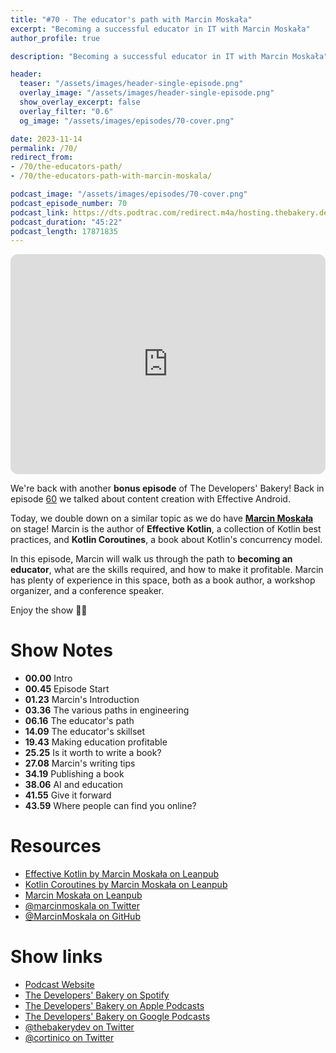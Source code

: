 ```yaml
---
title: "#70 - The educator's path with Marcin Moskała"
excerpt: "Becoming a successful educator in IT with Marcin Moskała"
author_profile: true

description: "Becoming a successful educator in IT with Marcin Moskała"

header:
  teaser: "/assets/images/header-single-episode.png"
  overlay_image: "/assets/images/header-single-episode.png"
  show_overlay_excerpt: false
  overlay_filter: "0.6"
  og_image: "/assets/images/episodes/70-cover.png"

date: 2023-11-14
permalink: /70/
redirect_from:
- /70/the-educators-path/
- /70/the-educators-path-with-marcin-moskala/

podcast_image: "/assets/images/episodes/70-cover.png"
podcast_episode_number: 70
podcast_link: https://dts.podtrac.com/redirect.m4a/hosting.thebakery.dev/70-thedevelopersbakery-the-educators-path.m4a
podcast_duration: "45:22"
podcast_length: 17871835
---
```


<iframe style="border-radius:12px" src="https://open.spotify.com/embed/episode/538EtMYcxQYU7mciUIzq8o?utm_source=generator" width="100%" height="352" frameBorder="0" allowfullscreen="" allow="autoplay; clipboard-write; encrypted-media; fullscreen; picture-in-picture" loading="lazy"></iframe>

We're back with another **bonus episode** of The Developers' Bakery! 
Back in episode [60](/60) we talked about content creation with Effective Android.

Today, we double down on a similar topic as we do have [**Marcin Moskała**](https://leanpub.com/u/mmoskala) on stage! Marcin is the author of **Effective Kotlin**, a collection of Kotlin best practices, and **Kotlin Coroutines**, a book about Kotlin's concurrency model.

In this episode, Marcin will walk us through the path to **becoming an educator**, what are the skills required, and how to make it profitable. Marcin has plenty of experience in this space, both as a book author, a workshop organizer, and a conference speaker.

Enjoy the show 👨‍🍳

# Show Notes

- **00.00** Intro
- **00.45** Episode Start
- **01.23** Marcin's Introduction
- **03.36** The various paths in engineering
- **06.16** The educator's path
- **14.09** The educator's skillset
- **19.43** Making education profitable
- **25.25** Is it worth to write a book?
- **27.08** Marcin's writing tips
- **34.19** Publishing a book
- **38.06** AI and education
- **41.55** Give it forward
- **43.59** Where people can find you online?

# Resources

* <i class="fas fa-book"></i> [Effective Kotlin by Marcin Moskała on Leanpub](https://leanpub.com/effectivekotlin)
* <i class="fas fa-book"></i> [Kotlin Coroutines by Marcin Moskała on Leanpub](https://leanpub.com/coroutines)
* <i class="fas fa-link"></i> [Marcin Moskała on Leanpub](https://leanpub.com/u/mmoskala)
* <i class="fab fa-twitter"></i> [@marcinmoskala on Twitter](https://twitter.com/marcinmoskala)
* <i class="fab fa-github"></i> [@MarcinMoskala on GitHub](https://github.com/MarcinMoskala)

# Show links

* <i class="fas fa-link"></i> [Podcast Website](https://thebakery.dev)
* <i class="fab fa-spotify"></i> [The Developers' Bakery on Spotify](https://open.spotify.com/show/4jV6Yoz7D38sZJlYMzJm3k?si=AL3ske_0R_CKlEScMhYhug)
* <i class="fas fa-podcast"></i> [The Developers' Bakery on Apple Podcasts](https://podcasts.apple.com/us/podcast/the-developers-bakery/id1542849034)
* <i class="fab fa-google-play"></i> [The Developers' Bakery on Google Podcasts](https://podcasts.google.com/feed/aHR0cHM6Ly90aGViYWtlcnkuZGV2L3BvZGNhc3QueG1s)
* <i class="fab fa-twitter"></i> [@thebakerydev on Twitter](https://twitter.com/thebakerydev)
* <i class="fab fa-twitter"></i> [@cortinico on Twitter](https://twitter.com/cortinico)